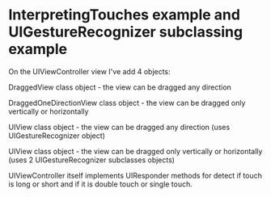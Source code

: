 # InterpretingTouches example and UIGestureRecognizer subclassing example

On the UIViewController view I've add 4 objects:

DraggedView class object - the view can be dragged any direction


DraggedOneDirectionView class object - the view can be dragged only vertically or horizontally



UIView class object - the view can be dragged any direction (uses UIGestureRecognizer object) 


UIView class object - the view can be dragged only vertically or horizontally (uses 2 UIGestureRecognizer subclasses objects) 


UIViewController itself implements UIResponder methods for detect if touch is long or short and if it is double touch or single touch.
